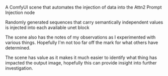 A ComfyUI scene that automates the injection of data into the Attn2 Prompt Injection node

Randomly generated sequences that carry semantically independent values is injected into each available unet block

The scene also has the notes of my observations as I experimented with various things. 
Hopefully I'm not too far off the mark for what others have determined. 

The scene has value as it makes it much easier to identify what thing has impacted the output image, hopefully this can provide insight into further investigation. 
